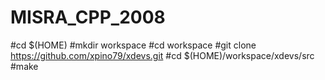 # MISRA_CPP_2008

#cd $(HOME)
#mkdir workspace
#cd workspace
#git clone https://github.com/xpino79/xdevs.git
#cd $(HOME)/workspace/xdevs/src
#make
